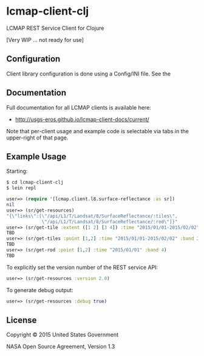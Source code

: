 # lcmap-client-clj

LCMAP REST Service Client for Clojure

[Very WIP ... not ready for use]

## Configuration

Client library configuration is done using a Config/INI file. See the

## Documentation

Full documentation for all LCMAP clients is available here:
 * http://usgs-eros.github.io/lcmap-client-docs/current/

Note that per-client usage and example code is selectable via tabs in the upper-right of that page.


## Example Usage

Starting:

```bash
$ cd lcmap-client-clj
$ lein repl
```

```clojure
user=> (require '[lcmap.client.l8.surface-reflectance :as sr])
nil
user=> (sr/get-resources)
"{\"links\":[\"/api/L1/T/Landsat/8/SurfaceReflectance/:tiles\",
             \"/api/L1/T/Landsat/8/SurfaceReflectance/:rod\"]}"
user=> (sr/get-tile :extent ([1 2] [3 4]) :time "2015/01/01-2015/02/02" :band 4)
TBD
user=> (sr/get-tiles :point [1,2] :time "2015/01/01-2015/02/02" :band 2)
TBD
user=> (sr/get-rod :point [1,2] :time "2015/01/01" :band 4)
TBD
```

To explicitly set the version number of the REST service API:

```clojure
user=> (sr/get-resources :version 2.0)
```

To generate debug output:

```clojure
user=> (sr/get-resources :debug true)
```

## License

Copyright © 2015 United States Government

NASA Open Source Agreement, Version 1.3
